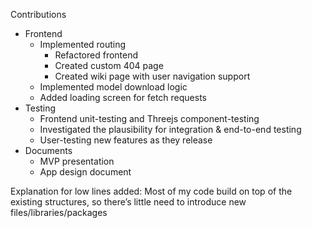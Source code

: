 Contributions

- Frontend
    - Implemented routing
        - Refactored frontend
        - Created custom 404 page
        - Created wiki page with user navigation support
    - Implemented model download logic
    - Added loading screen for fetch requests
- Testing
    - Frontend unit-testing and Threejs component-testing
    - Investigated the plausibility for integration & end-to-end testing
    - User-testing new features as they release
- Documents
    - MVP presentation
    - App design document

Explanation for low lines added: Most of my code build on top of the existing structures, so there’s little need to introduce new files/libraries/packages
